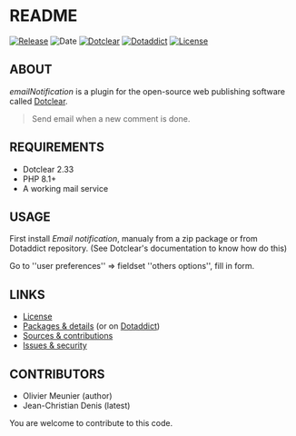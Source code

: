 # README

[![Release](https://img.shields.io/github/v/release/jcdenis/emailNotification?color=lightblue)](https://github.com/JcDenis/emailNotification/releases)
![Date](https://img.shields.io/github/release-date/jcdenis/emailNotification?color=red)
[![Dotclear](https://img.shields.io/badge/dotclear-v2.33-137bbb.svg)](https://fr.dotclear.org/download)
[![Dotaddict](https://img.shields.io/badge/dotaddict-official-9ac123.svg)](https://plugins.dotaddict.org/dc2/details/emailNotification)
[![License](https://img.shields.io/github/license/jcdenis/emailNotification?color=white)](https://github.com/JcDenis/emailNotification/src/branch/master/LICENSE)

## ABOUT

_emailNotification_ is a plugin for the open-source web publishing software called [Dotclear](https://www.dotclear.org).

> Send email when a new comment is done.

## REQUIREMENTS

* Dotclear 2.33
* PHP 8.1+
* A working mail service

## USAGE

First install _Email notification_, manualy from a zip package or from 
Dotaddict repository. (See Dotclear's documentation to know how do this)

Go to ''user preferences'' => fieldset ''others options'', fill in form.

## LINKS

* [License](https://github.com/JcDenis/emailNotification/src/branch/master/LICENSE)
* [Packages & details](https://github.com/JcDenis/emailNotification/releases) (or on [Dotaddict](https://plugins.dotaddict.org/dc2/details/emailNotification))
* [Sources & contributions](https://github.com/JcDenis/emailNotification)
* [Issues & security](https://github.com/JcDenis/emailNotification/issues)

## CONTRIBUTORS

* Olivier Meunier (author)
* Jean-Christian Denis (latest)

You are welcome to contribute to this code.
